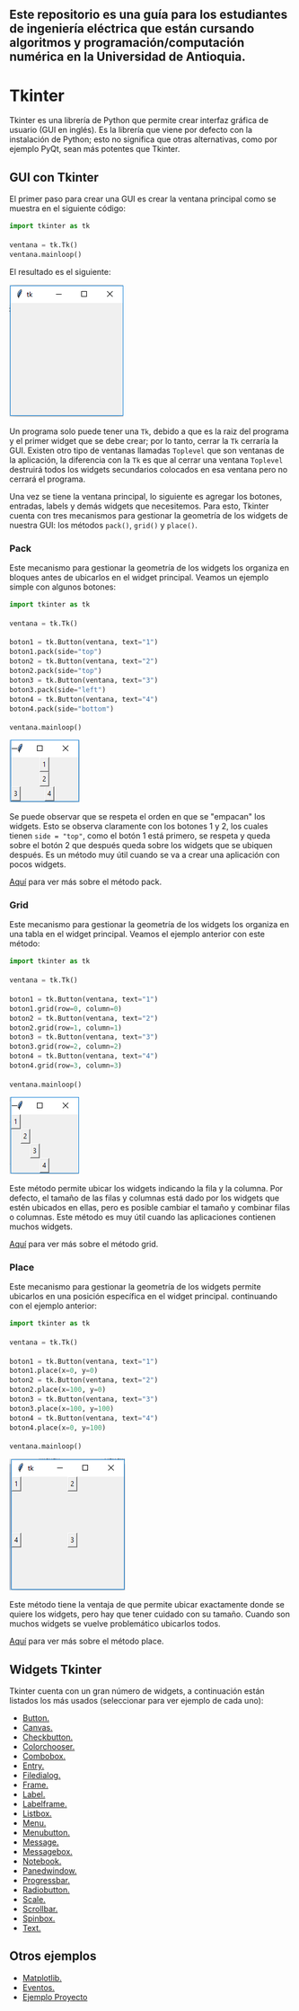 ## Este repositorio es una guía para los estudiantes de ingeniería eléctrica que están cursando algoritmos y programación/computación numérica en la Universidad de Antioquia.

# Tkinter
Tkinter es una librería de Python que permite crear interfaz gráfica de usuario (GUI en inglés). Es la librería que viene por defecto con la instalación de Python; esto no significa que otras alternativas, como por ejemplo PyQt, sean más potentes que Tkinter.

## GUI con Tkinter
El primer paso para crear una GUI es crear la ventana principal como se muestra en el siguiente código:

```python
import tkinter as tk

ventana = tk.Tk()
ventana.mainloop()
```

El resultado es el siguiente:

![Ventana Tkinter](https://github.com/juan-suarezp/PythonTkinterTutorial/blob/master/ventana.png)

Un programa solo puede tener una `Tk`, debido a que es la raiz del programa y el primer widget que se debe crear; por lo tanto, cerrar la `Tk` cerraría la GUI. Existen otro tipo de ventanas llamadas `Toplevel` que son ventanas de la aplicación, la diferencia con la `Tk` es que al cerrar una ventana `Toplevel` destruirá todos los widgets secundarios colocados en esa ventana pero no cerrará el programa. 

Una vez se tiene la ventana principal, lo siguiente es agregar los botones, entradas, labels y demás widgets que necesitemos. Para esto, Tkinter cuenta con tres mecanismos para gestionar la geometría de los widgets de nuestra GUI: los métodos `pack()`, `grid()` y `place()`.

### Pack
Este mecanismo para gestionar la geometría de los widgets los organiza en bloques antes de ubicarlos en el widget principal. Veamos un ejemplo simple con algunos botones:

```python
import tkinter as tk

ventana = tk.Tk()

boton1 = tk.Button(ventana, text="1")
boton1.pack(side="top")
boton2 = tk.Button(ventana, text="2")
boton2.pack(side="top")
boton3 = tk.Button(ventana, text="3")
boton3.pack(side="left")
boton4 = tk.Button(ventana, text="4")
boton4.pack(side="bottom")

ventana.mainloop()
```
![ventana botones pack](https://github.com/juan-suarezp/PythonTkinterTutorial/blob/master/ventanapack.png)

Se puede observar que se respeta el orden en que se "empacan" los widgets. Esto se observa claramente con los botones 1 y 2, los cuales tienen `side = "top"`, como el botón 1 está primero, se respeta y queda sobre el botón 2 que después queda sobre los widgets que se ubiquen después. Es un método muy útil cuando se va a crear una aplicación con pocos widgets.

[Aquí](https://www.tutorialspoint.com/python/tk_pack.htm) para ver más sobre el método pack.

### Grid
Este mecanismo para gestionar la geometría de los widgets los organiza en una tabla en el widget principal. Veamos el ejemplo anterior con este método:

```python
import tkinter as tk

ventana = tk.Tk()

boton1 = tk.Button(ventana, text="1")
boton1.grid(row=0, column=0)
boton2 = tk.Button(ventana, text="2")
boton2.grid(row=1, column=1)
boton3 = tk.Button(ventana, text="3")
boton3.grid(row=2, column=2)
boton4 = tk.Button(ventana, text="4")
boton4.grid(row=3, column=3)

ventana.mainloop()
```
![ventana botones grid](https://github.com/juan-suarezp/PythonTkinterTutorial/blob/master/ventanagrid.png)

Este método permite ubicar los widgets indicando la fila y la columna. Por defecto, el tamaño de las filas y columnas está dado por los widgets que estén ubicados en ellas, pero es posible cambiar el tamaño y combinar filas o columnas. Este método es muy útil cuando las aplicaciones contienen muchos widgets.

[Aquí](https://www.tutorialspoint.com/python/tk_grid.htm) para ver más sobre el método grid.

### Place
Este mecanismo para gestionar la geometría de los widgets permite ubicarlos en una posición específica en el widget principal. continuando con el ejemplo anterior:

```python
import tkinter as tk

ventana = tk.Tk()

boton1 = tk.Button(ventana, text="1")
boton1.place(x=0, y=0)
boton2 = tk.Button(ventana, text="2")
boton2.place(x=100, y=0)
boton3 = tk.Button(ventana, text="3")
boton3.place(x=100, y=100)
boton4 = tk.Button(ventana, text="4")
boton4.place(x=0, y=100)

ventana.mainloop()
```
![ventana botones place](https://github.com/juan-suarezp/PythonTkinterTutorial/blob/master/ventanaplace.png)

Este método tiene la ventaja de que permite ubicar exactamente donde se quiere los widgets, pero hay que tener cuidado con su tamaño. Cuando son muchos widgets se vuelve problemático ubicarlos todos.

[Aquí](https://www.tutorialspoint.com/python/tk_place.htm) para ver más sobre el método place.

## Widgets Tkinter
Tkinter cuenta con un gran número de widgets, a continuación están listados los más usados (seleccionar para ver ejemplo de cada uno):
- [Button.](https://github.com/juan-suarezp/PythonTkinterTutorial/blob/master/widgets/button/button.md)
- [Canvas.](https://github.com/juan-suarezp/PythonTkinterTutorial/blob/master/widgets/canvas/canvas.md)
- [Checkbutton.](https://github.com/juan-suarezp/PythonTkinterTutorial/blob/master/widgets/checkbutton/checkbutton.md)
- [Colorchooser.](https://github.com/juan-suarezp/PythonTkinterTutorial/blob/master/widgets/colorchooser/colorchooser.md)
- [Combobox.](https://github.com/juan-suarezp/PythonTkinterTutorial/blob/master/widgets/combobox/combobox.md)
- [Entry.](https://github.com/juan-suarezp/PythonTkinterTutorial/blob/master/widgets/entry/entry.md)
- [Filedialog.](https://github.com/juan-suarezp/PythonTkinterTutorial/blob/master/widgets/filedialog/filedialog.md)
- [Frame.](https://github.com/juan-suarezp/PythonTkinterTutorial/blob/master/widgets/frame/frame.md)
- [Label.](https://github.com/juan-suarezp/PythonTkinterTutorial/blob/master/widgets/label/label.md)
- [Labelframe.](https://github.com/juan-suarezp/PythonTkinterTutorial/blob/master/widgets/labelframe/labelframe.md)
- [Listbox.](https://github.com/juan-suarezp/PythonTkinterTutorial/blob/master/widgets/listbox/listbox.md)
- [Menu.](https://github.com/juan-suarezp/PythonTkinterTutorial/blob/master/widgets/menu/menu.md)
- [Menubutton.](https://github.com/juan-suarezp/PythonTkinterTutorial/blob/master/widgets/menubutton/menubutton.md)
- [Message.](https://github.com/juan-suarezp/PythonTkinterTutorial/blob/master/widgets/message/message.md)
- [Messagebox.](https://github.com/juan-suarezp/PythonTkinterTutorial/blob/master/widgets/messagebox/messagebox.md)
- [Notebook.](https://github.com/juan-suarezp/PythonTkinterTutorial/blob/master/widgets/notebook/notebook.md)
- [Panedwindow.](https://github.com/juan-suarezp/PythonTkinterTutorial/blob/master/widgets/panedwindow/panedwindow.md)
- [Progressbar.](https://github.com/juan-suarezp/PythonTkinterTutorial/blob/master/widgets/progressbar/progressbar.md)
- [Radiobutton.](https://github.com/juan-suarezp/PythonTkinterTutorial/blob/master/widgets/radiobutton/radiobutton.md)
- [Scale.](https://github.com/juan-suarezp/PythonTkinterTutorial/blob/master/widgets/scale/scale.md)
- [Scrollbar.](https://github.com/juan-suarezp/PythonTkinterTutorial/blob/master/widgets/scrollbar/scrollbar.md)
- [Spinbox.](https://github.com/juan-suarezp/PythonTkinterTutorial/blob/master/widgets/spinbox/spinbox.md)
- [Text.](https://github.com/juan-suarezp/PythonTkinterTutorial/blob/master/widgets/text/text.md)

## Otros ejemplos
- [Matplotlib.](https://github.com/juan-suarezp/PythonTkinterTutorial/blob/master/otros%20ejemplos/matplotlib/matplotlib.md)
- [Eventos.](https://github.com/juan-suarezp/PythonTkinterTutorial/blob/master/otros%20ejemplos/eventos/eventos.md)
- [Ejemplo Proyecto](https://github.com/juan-suarezp/PythonTkinterTutorial/blob/master/otros%20ejemplos/proyecto/proyecto.md)
